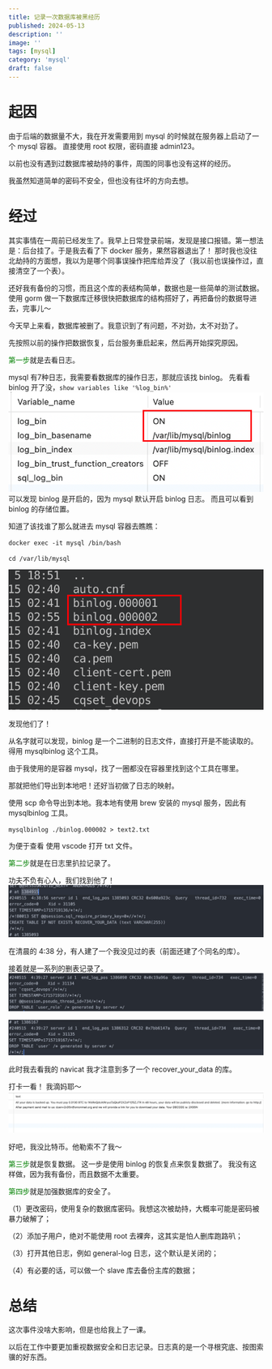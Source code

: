 ```yaml
---
title: 记录一次数据库被黑经历
published: 2024-05-13
description: ''
image: ''
tags: [mysql]
category: 'mysql'
draft: false 
---
```


# 起因
由于后端的数据量不大，我在开发需要用到 mysql 的时候就在服务器上启动了一个 mysql 容器。
直接使用 root 权限，密码直接 admin123。

以前也没有遇到过数据库被劫持的事件，周围的同事也没有这样的经历。

我虽然知道简单的密码不安全，但也没有往坏的方向去想。

# 经过
其实事情在一周前已经发生了。我早上日常登录前端，发现是接口报错。第一想法是：后台挂了。于是我去看了下 docker 服务，果然容器退出了！
那时我也没往北劫持的方面想，我以为是哪个同事误操作把库给弄没了（我以前也误操作过，直接清空了一个表）。

还好我有备份的习惯，而且这个库的表结构简单，数据也是一些简单的测试数据。使用 gorm 做一下数据库迁移很快把数据库的结构搭好了，再把备份的数据导进去，完事儿～


今天早上来看，数据库被删了。我意识到了有问题，不对劲，太不对劲了。

先按照以前的操作把数据恢复，后台服务重启起来，然后再开始探究原因。

<font color="green">第一步</font>就是去看日志。

mysql 有7种日志，我需要看数据库的操作日志，那就应该找 binlog。
先看看 binlog 开了没，`show variables like '%log_bin%'`
![](https://raw.githubusercontent.com/lumoo7/picutre_bed/main/uPic/W7cN1h.png "binlog位置")
可以发现 binlog 是开启的，因为 mysql 默认开启 binlog 日志。
而且可以看到 binlog 的存储位置。

知道了该找谁了那么就进去 mysql 容器去瞧瞧：

`docker exec -it mysql /bin/bash`

`cd /var/lib/mysql`


![](https://raw.githubusercontent.com/lumoo7/picutre_bed/main/uPic/cqZkXZ.png "binlog")

发现他们了！

从名字就可以发现，binlog 是一个二进制的日志文件，直接打开是不能读取的。得用 mysqlbinlog 这个工具。

由于我使用的是容器 mysql，找了一圈都没在容器里找到这个工具在哪里。

那就把他们导出到本地吧！还好当初做了日志的映射。

使用 scp 命令导出到本地。我本地有使用 brew 安装的 mysql 服务，因此有  mysqlbinlog 工具。

`mysqlbinlog ./binlog.000002 > text2.txt`

为便于查看 使用 vscode 打开 txt 文件。



<font color="green">第二步</font>就是在日志里扒拉记录了。

功夫不负有心人，我们找到他了！
![](https://raw.githubusercontent.com/lumoo7/picutre_bed/main/uPic/YV35Jx.png "binlog content 1")

在清晨的 4:38 分，有人建了一个我没见过的表（前面还建了个同名的库）。

接着就是一系列的删表记录了。
![](https://raw.githubusercontent.com/lumoo7/picutre_bed/main/uPic/kqea6M.png "binlog content 2")

![](https://raw.githubusercontent.com/lumoo7/picutre_bed/main/uPic/F1QUBv.png "binlog content 3")

此时我去看我的 navicat 我才注意到多了一个 recover_your_data 的库。

打卡一看！ 我滴妈耶～
![](https://raw.githubusercontent.com/lumoo7/picutre_bed/main/uPic/iqelP4.png "recover_your_data")

好吧，我没比特币。他勒索不了我～

<font color="green">第三步</font>就是恢复数据。
这一步是使用 binlog 的恢复点来恢复数据了。
我没有这样做，因为我有备份，而且数据不太重要。

<font color="green">第四步</font>就是加强数据库的安全了。

（1）更改密码，使用复杂的数据库密码。我想这次被劫持，大概率可能是密码被暴力破解了；

（2）添加子用户，绝对不能使用 root 去裸奔，这其实是怕人删库跑路叭；

（3）打开其他日志，例如 general-log 日志，这个默认是关闭的；

（4）有必要的话，可以做一个 slave 库去备份主库的数据；

# 总结
这次事件没啥大影响，但是也给我上了一课。

以后在工作中要更加重视数据安全和日志记录。日志真的是一个寻根究底、按图索骥的好东西。



